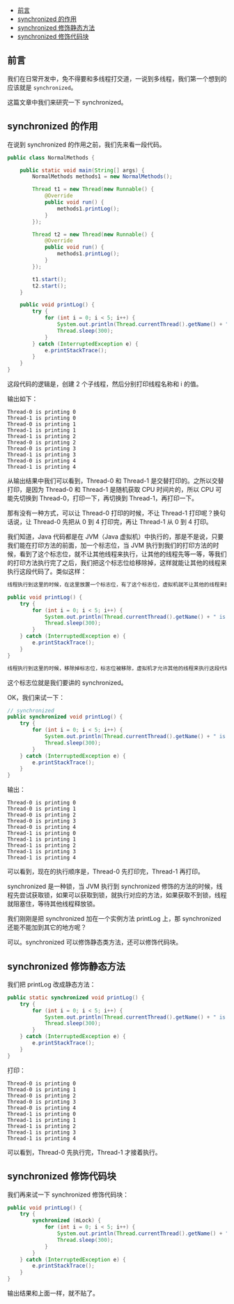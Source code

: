 <!-- TOC -->

- [前言](#前言)
- [synchronized 的作用](#synchronized-的作用)
- [synchronized 修饰静态方法](#synchronized-修饰静态方法)
- [synchronized 修饰代码块](#synchronized-修饰代码块)

<!-- /TOC -->

## 前言

我们在日常开发中，免不得要和多线程打交道，一说到多线程，我们第一个想到的应该就是 `synchronized`。

这篇文章中我们来研究一下 synchronized。

## synchronized 的作用

在说到 synchronized 的作用之前，我们先来看一段代码。

```java
public class NormalMethods {

    public static void main(String[] args) {
        NormalMethods methods1 = new NormalMethods();

        Thread t1 = new Thread(new Runnable() {
            @Override
            public void run() {
                methods1.printLog();
            }
        });

        Thread t2 = new Thread(new Runnable() {
            @Override
            public void run() {
                methods1.printLog();
            }
        });

        t1.start();
        t2.start();
    }

    public void printLog() {
        try {
            for (int i = 0; i < 5; i++) {
                System.out.println(Thread.currentThread().getName() + " is printing " + i);
                Thread.sleep(300);
            }
        } catch (InterruptedException e) {
            e.printStackTrace();
        }
    }
}
```

这段代码的逻辑是，创建 2 个子线程，然后分别打印线程名称和 i 的值。

输出如下：

```
Thread-0 is printing 0
Thread-1 is printing 0
Thread-0 is printing 1
Thread-1 is printing 1
Thread-1 is printing 2
Thread-0 is printing 2
Thread-0 is printing 3
Thread-1 is printing 3
Thread-0 is printing 4
Thread-1 is printing 4
```

从输出结果中我们可以看到，Thread-0 和 Thread-1 是交替打印的。之所以交替打印，是因为 Thread-0 和 Thread-1 是随机获取 CPU 时间片的，所以 CPU 可能先切换到 Thread-0，打印一下，再切换到 Thread-1，再打印一下。

那有没有一种方式，可以让 Thread-0 打印的时候，不让 Thread-1 打印呢？换句话说，让 Thread-0 先把从 0 到 4 打印完，再让 Thread-1 从 0 到 4 打印。

我们知道，Java 代码都是在 JVM（Java 虚拟机）中执行的，那是不是说，只要我们能在打印方法的前面，加一个标志位，当 JVM 执行到我们的打印方法的时候，看到了这个标志位，就不让其他线程来执行，让其他的线程先等一等，等我们的打印方法执行完了之后，我们把这个标志位给移除掉，这样就能让其他的线程来执行这段代码了。类似这样：

```java
线程执行到这里的时候，在这里放置一个标志位，有了这个标志位，虚拟机就不让其他的线程来执行这段代码

public void printLog() {
    try {
        for (int i = 0; i < 5; i++) {
            System.out.println(Thread.currentThread().getName() + " is printing " + i);
            Thread.sleep(300);
        }
    } catch (InterruptedException e) {
        e.printStackTrace();
    }
}

线程执行到这里的时候，移除掉标志位，标志位被移除，虚拟机才允许其他的线程来执行这段代码
```

这个标志位就是我们要讲的 synchronized。

OK，我们来试一下：

```java
// synchronized 
public synchronized void printLog() {
    try {
        for (int i = 0; i < 5; i++) {
            System.out.println(Thread.currentThread().getName() + " is printing " + i);
            Thread.sleep(300);
        }
    } catch (InterruptedException e) {
        e.printStackTrace();
    }
}
```

输出：

```
Thread-0 is printing 0
Thread-0 is printing 1
Thread-0 is printing 2
Thread-0 is printing 3
Thread-0 is printing 4
Thread-1 is printing 0
Thread-1 is printing 1
Thread-1 is printing 2
Thread-1 is printing 3
Thread-1 is printing 4
```

可以看到，现在的执行顺序是，Thread-0 先打印完，Thread-1 再打印。

synchronized 是一种锁，当 JVM 执行到 synchronized 修饰的方法的时候，线程先尝试获取锁，如果可以获取到锁，就执行对应的方法，如果获取不到锁，线程就阻塞住，等待其他线程释放锁。

我们刚刚是把 synchronized 加在一个实例方法 printLog 上，那 synchronized 还能不能加到其它的地方呢？

可以。synchronized 可以修饰静态类方法，还可以修饰代码块。

## synchronized 修饰静态方法

我们把 printLog 改成静态方法：

```java
public static synchronized void printLog() {
    try {
        for (int i = 0; i < 5; i++) {
            System.out.println(Thread.currentThread().getName() + " is printing " + i);
            Thread.sleep(300);
        }
    } catch (InterruptedException e) {
        e.printStackTrace();
    }
}
```

打印：

```
Thread-0 is printing 0
Thread-0 is printing 1
Thread-0 is printing 2
Thread-0 is printing 3
Thread-0 is printing 4
Thread-1 is printing 0
Thread-1 is printing 1
Thread-1 is printing 2
Thread-1 is printing 3
Thread-1 is printing 4
```

可以看到，Thread-0 先执行完，Thread-1 才接着执行。

## synchronized 修饰代码块

我们再来试一下 synchronized 修饰代码块：

```java
public void printLog() {
    try {
        synchronized (mLock) {
            for (int i = 0; i < 5; i++) {
                System.out.println(Thread.currentThread().getName() + " is printing " + i);
                Thread.sleep(300);
            }
        }
    } catch (InterruptedException e) {
        e.printStackTrace();
    }
}
```

输出结果和上面一样，就不贴了。